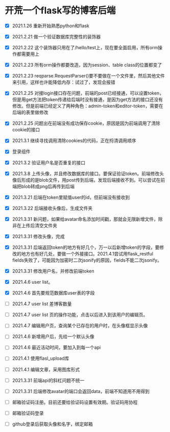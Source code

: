 # 开荒一个flask写的博客后端
- [x] 2021.1.26 重新开始熟悉python和flask
- [x] 2021.2.21 做一个验证数据库完整性的装饰器
- [x] 2021.2.22 这个装饰器只用在了/hello/test上，现在要全面启用，所有orm操作都需要用上
- [x] 2021.2.23 所有orm操作都要改造，因为session、table class的位置都变了
- [x] 2021.2.23 reqparse.RequestParser()要不要做在一个文件里，然后其他文件来引用，这样也许能降低内存：试过了，发现会报错
- [x] 2021.2.25 对接login接口存在问题，前端的post已经接通，可以设置token，但是用get方法把token传递给后端时没有接通，是因为get方法的接口还没有修改。但是前端已经定义了两种角色：admin-token和editor-token，需要在后端的表里做修改
- [x] 2021.2.25 问题出在前端没有成功保存cookie，原因是因为前端调用了清除cookie的接口
- [x] 2021.3.1 继续寻找调用清除cookies的代码，正在捋清调用顺序
- [x] 登录组件
- [x] 2021.3.2 验证用户名是否重复的接口
- [x] 2021.3.8 上传头像，并且修改数据库的接口。要保证验证token。前端修改头像后形成的是blob文件，用post传到后端，发现后端接收不到。可以尝试在前端把blob转成png后再传到后端
- [x] 2021.3.21 后端在token里赋值user的id，但前端没有接收到
- [x] 2021.3.22 后端接收头像后，生成文件夹
- [x] 2021.3.31 新问题，如果给avatar命名添加时间戳，那就会无限新增文件，除非在上传后清空文件夹
- [x] 2021.3.31 修改头像，完成
- [x] 2021.3.31 后端返回token的地方有好几个，万一以后新增token的字段，要修改的地方也有好几处，要做一个外接接口。2021.4.1尝试用flask_restful fields失败了，可能因为加密时二次jsonify的原因，fields不能二次jsonify。
- [x] 2021.3.31 修改用户名，并修改前端token
- [x] 2021.4.6 user list。
- [x] 2021.4.6 首先要规范数据库user表的字段
- [ ] 2021.4.7 user list 差博客数量
- [ ] 2021.4.7 user list 页的操作功能，点击以后进入到该用户的编辑页。
- [ ] 2021.4.7 编辑用户页，查询某个已存在的用户时，在头像框显示头像
- [ ] 2021.4.6 新增用户后，先给一个默认头像
- [ ] 2021.4.6 最近活动时间，要加入到每一个api
- [ ] 2021.4.1 使用flasl_upload库
- [ ] 2021.4.1 编辑文章，采用图库形式

- [ ] 2021.3.31 前端api的斜杠问题不统一
- [ ] 2021.3.31 后端修改avatar的端口会返回data，前端不知道用不用得到
- [ ] 邮箱验证码注册。目前还要给验证码设置有效期。验证码用协程
- [ ] 邮箱验证码登录
- [ ] github登录后获取头像和名字，绑定邮箱